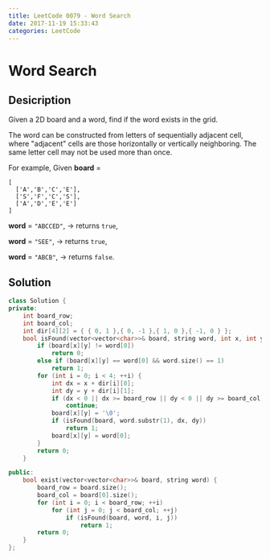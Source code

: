 ```yaml
---
title: LeetCode 0079 - Word Search
date: 2017-11-19 15:33:43
categories: LeetCode
---
```

# Word Search #

<!--more-->

## Desicription ##

Given a 2D board and a word, find if the word exists in the grid.

The word can be constructed from letters of sequentially adjacent cell, where "adjacent" cells are those horizontally or vertically neighboring. The same letter cell may not be used more than once.

For example,
Given **board** =

```
[
  ['A','B','C','E'],
  ['S','F','C','S'],
  ['A','D','E','E']
]
```

**word** = `"ABCCED"`, -> returns `true`,

**word** = `"SEE"`, -> returns `true`,

**word** = `"ABCB"`, -> returns `false`.

## Solution ##

```cpp
class Solution {
private:
    int board_row;
    int board_col;
    int dir[4][2] = { { 0, 1 },{ 0, -1 },{ 1, 0 },{ -1, 0 } };
    bool isFound(vector<vector<char>>& board, string word, int x, int y) {
        if (board[x][y] != word[0])
            return 0;
        else if (board[x][y] == word[0] && word.size() == 1)
            return 1;
        for (int i = 0; i < 4; ++i) {
            int dx = x + dir[i][0];
            int dy = y + dir[i][1];
            if (dx < 0 || dx >= board_row || dy < 0 || dy >= board_col)
                continue;
            board[x][y] = '\0';
            if (isFound(board, word.substr(1), dx, dy))
                return 1;
            board[x][y] = word[0];
        }
        return 0;
    }

public:
    bool exist(vector<vector<char>>& board, string word) {
        board_row = board.size();
        board_col = board[0].size();
        for (int i = 0; i < board_row; ++i)
            for (int j = 0; j < board_col; ++j)
                if (isFound(board, word, i, j))
                    return 1;
        return 0;
    }
};
```